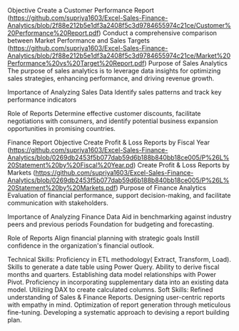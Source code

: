 Objective
Create a Customer Performance Report (https://github.com/supriya1603/Excel-Sales-Finance-Analytics/blob/2f88e212b5e1df3a2408f5c3d9784655974c21ce/Customer%20Performance%20Report.pdf)
Conduct a comprehensive comparison between Market Performance and Sales Targets (https://github.com/supriya1603/Excel-Sales-Finance-Analytics/blob/2f88e212b5e1df3a2408f5c3d9784655974c21ce/Market%20Performance%20vs%20Target%20Report.pdf)
Purpose of Sales Analytics
The purpose of sales analytics is to leverage data insights for optimizing sales strategies, enhancing performance, and driving revenue growth.

Importance of Analyzing Sales Data
Identify sales patterns and track key performance indicators

Role of Reports
Determine effective customer discounts, facilitate negotiations with consumers, and identify potential business expansion opportunities in promising countries.

Finance Report
Objective
Create Profit & Loss Reports by Fiscal Year (https://github.com/supriya1603/Excel-Sales-Finance-Analytics/blob/0269db2453f5b077dab59d6b188b840bb18ce005/P%26L%20Statement%20by%20Fiscal%20Year.pd)
Create Profit & Loss Reports by Markets (https://github.com/supriya1603/Excel-Sales-Finance-Analytics/blob/0269db2453f5b077dab59d6b188b840bb18ce005/P%26L%20Statement%20by%20Markets.pdf)
Purpose of Finance Analytics
Evaluation of financial performance, support decision-making, and facilitate communication with stakeholders.

Importance of Analyzing Finance Data
Aid in benchmarking against industry peers and previous periods Foundation for budgeting and forecasting.

Role of Reports
Align financial planning with strategic goals Instill confidence in the organization's financial outlook.

Technical Skills:
Proficiency in ETL methodology( Extract, Transform, Load).
Skills to generate a date table using Power Query.
Ability to derive fiscal months and quarters.
Establishing data model relationships with Power Pivot.
Proficiency in incorporating supplementary data into an existing data model.
Utilizing DAX to create calculated columns.
Soft Skills:
Refined understanding of Sales & Finance Reports.
Designing user-centric reports with empathy in mind.
Optimization of report generation through meticulous fine-tuning.
Developing a systematic approach to devising a report building plan.
